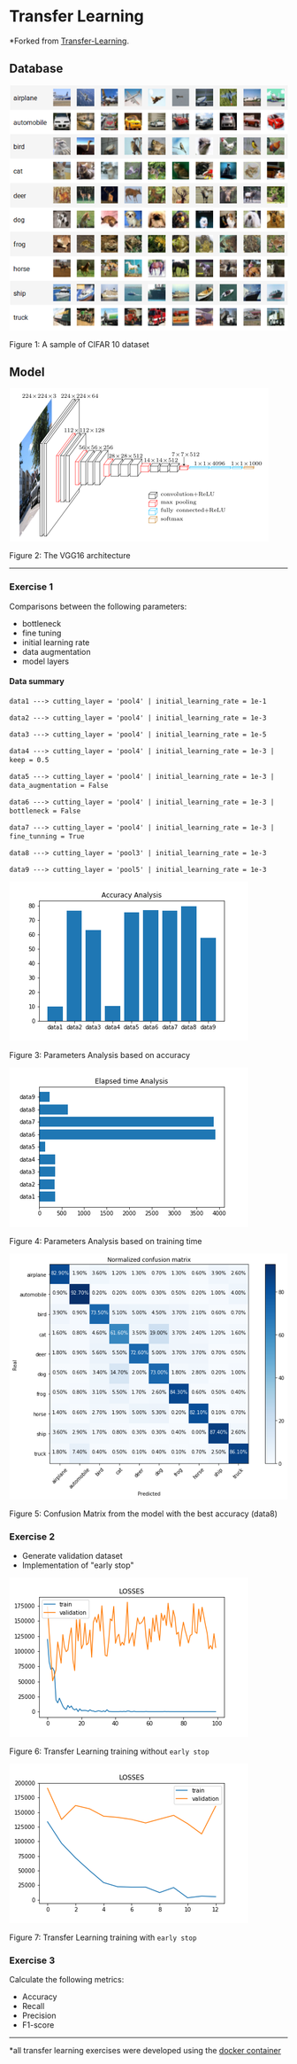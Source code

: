 # Transfer Learning

*Forked from [Transfer-Learning](https://github.com/clebeson/Deep_Learning/tree/master/Transfer-Learning).

## Database
![CIFAR10](https://github.com/hsneto/redes_neurais_profundas/blob/master/.docs/images/cifar10.png)
  
Figure 1: A sample of CIFAR 10 dataset

## Model
![VGG16](https://github.com/hsneto/redes_neurais_profundas/blob/master/.docs/images/vgg16.png)
 
Figure 2: The VGG16 architecture

---
### Exercise 1
Comparisons between the following parameters:
 - bottleneck
 - fine tuning
 - initial learning rate
 - data augmentation
 - model layers

#### Data summary

```
data1 ---> cutting_layer = 'pool4' | initial_learning_rate = 1e-1
```
```
data2 ---> cutting_layer = 'pool4' | initial_learning_rate = 1e-3
```
```
data3 ---> cutting_layer = 'pool4' | initial_learning_rate = 1e-5
```
```
data4 ---> cutting_layer = 'pool4' | initial_learning_rate = 1e-3 | keep = 0.5
```
```
data5 ---> cutting_layer = 'pool4' | initial_learning_rate = 1e-3 | data_augmentation = False
```
```
data6 ---> cutting_layer = 'pool4' | initial_learning_rate = 1e-3 | bottleneck = False
```
```
data7 ---> cutting_layer = 'pool4' | initial_learning_rate = 1e-3 | fine_tunning = True
```
```
data8 ---> cutting_layer = 'pool3' | initial_learning_rate = 1e-3
```
```
data9 ---> cutting_layer = 'pool5' | initial_learning_rate = 1e-3
```

![Accuracy Analysis](https://github.com/hsneto/redes_neurais_profundas/blob/master/transfer_learning/results/exe_1/accuracy_analysis.png)
 
Figure 3: Parameters Analysis based on accuracy

![Elapsed time Analysis](https://github.com/hsneto/redes_neurais_profundas/blob/master/transfer_learning/results/exe_1/elapsed_time_Analysis.png)
 
Figure 4: Parameters Analysis based on training time

![Confusion Matrix](https://github.com/hsneto/redes_neurais_profundas/blob/master/transfer_learning/results/exe_1/cm_data8.png)
 
Figure 5: Confusion Matrix from the model with the best accuracy (data8)

### Exercise 2
 - Generate validation dataset
 - Implementation of "early stop"

![Losses -wo early stop](https://github.com/hsneto/redes_neurais_profundas/blob/master/transfer_learning/results/exe_2/losses_normal.png)
 
Figure 6: Transfer Learning training without `early stop`

![Losses -w early stop](https://github.com/hsneto/redes_neurais_profundas/blob/master/transfer_learning/results/exe_2/losses_early_stop.png)
 
Figure 7: Transfer Learning training with `early stop`

### Exercise 3
Calculate the following metrics:
 - Accuracy
 - Recall
 - Precision
 - F1-score

--- 
*all transfer learning exercises were developed using the [docker container](https://github.com/hsneto/redes_neurais_profundas#docker)

